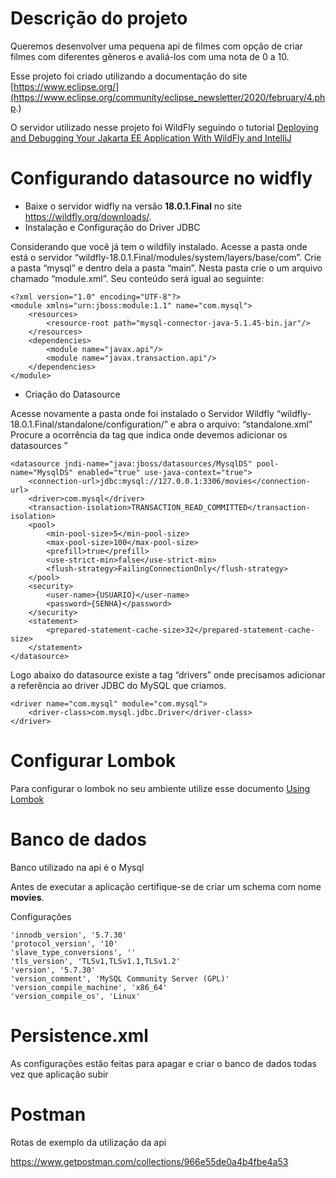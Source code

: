 # Descrição do projeto
Queremos desenvolver uma pequena api de filmes com opção de criar filmes com diferentes gêneros e avaliá-los com uma nota de 0 a 10.

Esse projeto foi criado utilizando a documentação do site [https://www.eclipse.org/](https://www.eclipse.org/community/eclipse_newsletter/2020/february/4.php.)

O servidor utilizado nesse projeto foi WildFly seguindo o tutorial [Deploying and Debugging Your Jakarta EE Application With WildFly and IntelliJ](https://www.youtube.com/watch?v=l4uAJlvb9IY)

# Configurando datasource no widfly
- Baixe o servidor widfly na versão **18.0.1.Final** no site https://wildfly.org/downloads/.
- Instalação e Configuração do Driver JDBC

Considerando que você já tem o wildfily instalado. Acesse a pasta onde está o servidor “wildfly-18.0.1.Final/modules/system/layers/base/com”.
Crie a pasta “mysql” e dentro dela a pasta “main”. Nesta pasta crie o um arquivo chamado “module.xml”. Seu conteúdo será igual ao seguinte:
```
<?xml version="1.0" encoding="UTF-8"?>
<module xmlns="urn:jboss:module:1.1" name="com.mysql">
    <resources>
        <resource-root path="mysql-connector-java-5.1.45-bin.jar"/> 
    </resources>
    <dependencies>
        <module name="javax.api"/>
        <module name="javax.transaction.api"/>
    </dependencies>
</module>
```
- Criação do Datasource

Acesse novamente a pasta onde foi instalado o Servidor Wildfly “wildfly-18.0.1.Final/standalone/configuration/” e abra o arquivo: “standalone.xml”
Procure a ocorrência da tag que indica onde devemos adicionar os datasources ”

```
<datasource jndi-name="java:jboss/datasources/MysqlDS" pool-name="MysqlDS" enabled="true" use-java-context="true">
    <connection-url>jdbc:mysql://127.0.0.1:3306/movies</connection-url>
    <driver>com.mysql</driver>
    <transaction-isolation>TRANSACTION_READ_COMMITTED</transaction-isolation>
    <pool>
        <min-pool-size>5</min-pool-size>
        <max-pool-size>100</max-pool-size>
        <prefill>true</prefill>
        <use-strict-min>false</use-strict-min>
        <flush-strategy>FailingConnectionOnly</flush-strategy>
    </pool>
    <security>
        <user-name>{USUARIO}</user-name>
        <password>{SENHA}</password>
    </security>
    <statement>
        <prepared-statement-cache-size>32</prepared-statement-cache-size>
    </statement>
</datasource>
```

Logo abaixo do datasource existe a tag “drivers” onde precisamos adicionar a referência ao driver JDBC do MySQL que criamos.

```
<driver name="com.mysql" module="com.mysql">
    <driver-class>com.mysql.jdbc.Driver</driver-class>
</driver>
```
# Configurar Lombok

Para configurar o lombok no seu ambiente utilize esse documento [Using Lombok](https://projectlombok.org/setup/overview)

# Banco de dados

Banco utilizado na api é o Mysql

Antes de executar a aplicação certifique-se de criar um schema com nome **movies**.

Configurações
```
'innodb_version', '5.7.30'
'protocol_version', '10'
'slave_type_conversions', ''
'tls_version', 'TLSv1,TLSv1.1,TLSv1.2'
'version', '5.7.30'
'version_comment', 'MySQL Community Server (GPL)'
'version_compile_machine', 'x86_64'
'version_compile_os', 'Linux'
```

# Persistence.xml

As configurações estão feitas para apagar e criar o banco de dados todas vez que aplicação subir

# Postman

Rotas de exemplo da utilização da api

https://www.getpostman.com/collections/966e55de0a4b4fbe4a53